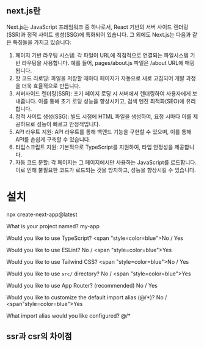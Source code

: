 ## next.js란
Next.js는 JavaScript 프레임워크 중 하나로서, React 기반의 서버 사이드 렌더링(SSR)과 정적 사이트 생성(SSG)에 특화되어 있습니다. 그 외에도 Next.js는 다음과 같은 특징들을 가지고 있습니다:

1. 페이지 기반 라우팅 시스템: 각 파일이 URL에 직접적으로 연결되는 파일시스템 기반 라우팅을 사용합니다. 예를 들어, pages/about.js 파일은 /about URL에 매핑됩니다.
2. 핫 코드 리로딩: 파일을 저장할 때마다 페이지가 자동으로 새로 고침되어 개발 과정을 더욱 효율적으로 만듭니다.
3. 서버사이드 렌더링(SSR): 초기 페이지 로딩 시 서버에서 렌더링하여 사용자에게 보내줍니다. 이를 통해 초기 로딩 성능을 향상시키고, 검색 엔진 최적화(SEO)에 유리합니다.
4. 정적 사이트 생성(SSG): 빌드 시점에 HTML 파일을 생성하여, 요청 시마다 이를 제공하므로 성능이 빠르고 안정적입니다.
5. API 라우트 지원: API 라우트를 통해 백엔드 기능을 구현할 수 있으며, 이를 통해 API를 손쉽게 구축할 수 있습니다.
6. 타입스크립트 지원: 기본적으로 TypeScript를 지원하여, 타입 안정성을 제공합니다.
7. 자동 코드 분할: 각 페이지는 그 페이지에서만 사용하는 JavaScript를 로드합니다. 이로 인해 불필요한 코드가 로드되는 것을 방지하고, 성능을 향상시킬 수 있습니다.

# 설치
npx create-next-app@latest

What is your project named? my-app

Would you like to use TypeScript? <span "style=color=blue">No</span> / Yes

Would you like to use ESLint? No / <span "style=color=blue">Yes</span>

Would you like to use Tailwind CSS? <span "style=color=blue">No</span> / Yes

Would you like to use `src/` directory? No / <span "style=color=blue">Yes</span>

Would you like to use App Router? (recommended) No / Yes

Would you like to customize the default import alias (@/*)? No / <span"style=color=blue">Yes</span>

What import alias would you like configured? @/*

## ssr과 csr의 차이점
